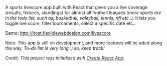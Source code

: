 A sports livescore app built with React that gives you a live coverage (results, fixtures, standings) for almost all football leagues <i>(more sports are in the todo list, such as; basketball, valeyball, tennis, nfl etc..)</i>. It lets you toggle live score, filter tournaments, select a specific date etc..

Demo: http://host.flexiblewebdesign.com/livescore

Note: This app is still on development, and more features will be aded along the way. <i>To-do<i> list is very long ;) so, keep track!

<i>Credit: This project was initialized with [Create React App](https://github.com/facebookincubator/create-react-app).</i>

